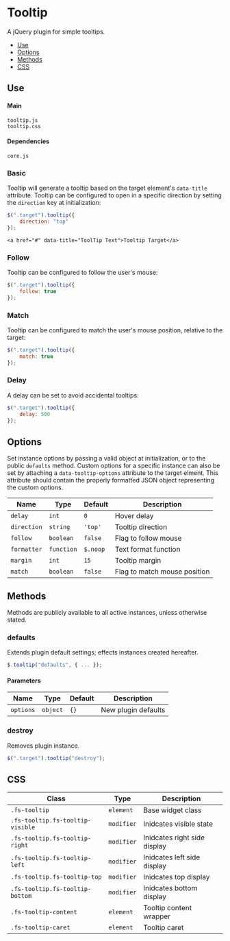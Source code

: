 # Tooltip

A jQuery plugin for simple tooltips.

* [Use](#use)
* [Options](#options)
* [Methods](#methods)
* [CSS](#css)

## Use 

#### Main

```markup
tooltip.js
tooltip.css
```

#### Dependencies

```markup
core.js
```

### Basic

Tooltip will generate a tooltip based on the target element's `data-title` attribute. Tooltip can be configured to open in a specific direction by setting the `direction` key at initialization:

```javascript
$(".target").tooltip({
	direction: "top"
});
```

```markup
<a href="#" data-title="ToolTip Text">Tooltip Target</a>
```

### Follow

Tooltip can be configured to follow the user's mouse:

```javascript
$(".target").tooltip({
	follow: true
});
```

### Match

Tooltip can be configured to match the user's mouse position, relative to the target:

```javascript
$(".target").tooltip({
	match: true
});
```

### Delay

A delay can be set to avoid accidental tooltips:

```javascript
$(".target").tooltip({
	delay: 500
});
```

## Options

Set instance options by passing a valid object at initialization, or to the public `defaults` method. Custom options for a specific instance can also be set by attaching a `data-tooltip-options` attribute to the target elment. This attribute should contain the properly formatted JSON object representing the custom options.

| Name | Type | Default | Description |
| --- | --- | --- | --- |
| `delay` | `int` | `0` | Hover delay |
| `direction` | `string` | `'top'` | Tooltip direction |
| `follow` | `boolean` | `false` | Flag to follow mouse |
| `formatter` | `function` | `$.noop` | Text format function |
| `margin` | `int` | `15` | Tooltip margin |
| `match` | `boolean` | `false` | Flag to match mouse position |

## Methods

Methods are publicly available to all active instances, unless otherwise stated.

### defaults

Extends plugin default settings; effects instances created hereafter.

```javascript
$.tooltip("defaults", { ... });
```

#### Parameters

| Name | Type | Default | Description |
| --- | --- | --- | --- |
| `options` | `object` | `{}` | New plugin defaults |

### destroy

Removes plugin instance.

```javascript
$(".target").tooltip("destroy");
```

## CSS

| Class | Type | Description |
| --- | --- | --- |
| `.fs-tooltip` | `element` | Base widget class |
| `.fs-tooltip.fs-tooltip-visible` | `modifier` | Inidcates visible state |
| `.fs-tooltip.fs-tooltip-right` | `modifier` | Inidcates right side display |
| `.fs-tooltip.fs-tooltip-left` | `modifier` | Inidcates left side display |
| `.fs-tooltip.fs-tooltip-top` | `modifier` | Inidcates top display |
| `.fs-tooltip.fs-tooltip-bottom` | `modifier` | Inidcates bottom display |
| `.fs-tooltip-content` | `element` | Tooltip content wrapper |
| `.fs-tooltip-caret` | `element` | Tooltip caret |

